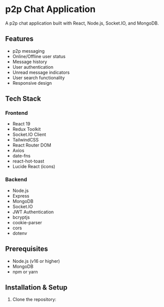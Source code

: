 # p2p Chat Application

A p2p chat application built with React, Node.js, Socket.IO, and MongoDB.

## Features

- p2p messaging
- Online/Offline user status
- Message history
- User authentication
- Unread message indicators
- User search functionality
- Responsive design

## Tech Stack

### Frontend
- React 19
- Redux Toolkit
- Socket.IO Client
- TailwindCSS
- React Router DOM
- Axios
- date-fns
- react-hot-toast
- Lucide React (icons)

### Backend
- Node.js
- Express
- MongoDB
- Socket.IO
- JWT Authentication
- bcryptjs
- cookie-parser
- cors
- dotenv

## Prerequisites

- Node.js (v16 or higher)
- MongoDB
- npm or yarn

## Installation & Setup

1. Clone the repository: